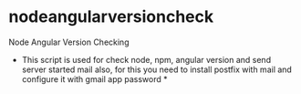 # nodeangularversioncheck
Node Angular Version Checking
* This script is used for check node, npm, angular version and send server started mail also, for this you need to install postfix with mail and configure it with gmail app password *
